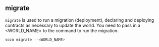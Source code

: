 ## migrate

`migrate` is used to run a migration (deployment), declaring and deploying contracts as necessary to update the world. You need to pass in a <WORLD_NAME> to the command to run the migration.

```sh
sozo migrate --<WORLD_NAME>
```